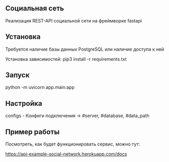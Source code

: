 <h2>Социальная сеть</h2>

Реализация REST-API социальной сети на фреймворке fastapi

<h2>Установка</h2>
Требуется наличие базы данных PostgreSQL или наличие доступа к ней

Установка зависимостей:
pip3 install -r requirements.txt

<h2>Запуск</h2>

python -m uvicorn app.main:app

<h2>Настройка</h2>

configs - Конфиги подключения -> #server, #database, #data_path


<h2>Пример работы</h2>

Посмотреть, как будет функционировать сервис, можно тут:

https://api-example-social-network.herokuapp.com/docs


